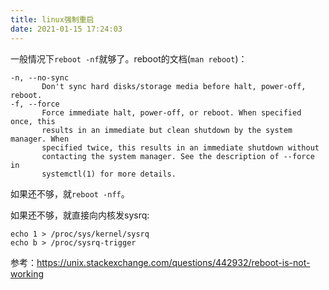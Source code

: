 ```yaml
---
title: linux强制重启
date: 2021-01-15 17:24:03
---
```


一般情况下```reboot -nf```就够了。reboot的文档(```man reboot```)：

```
-n, --no-sync
       Don't sync hard disks/storage media before halt, power-off, reboot.
-f, --force
       Force immediate halt, power-off, or reboot. When specified once, this
       results in an immediate but clean shutdown by the system manager. When
       specified twice, this results in an immediate shutdown without
       contacting the system manager. See the description of --force in
       systemctl(1) for more details.
```

如果还不够，就```reboot -nff```。

如果还不够，就直接向内核发sysrq:

```shell
echo 1 > /proc/sys/kernel/sysrq
echo b > /proc/sysrq-trigger
```

参考：<https://unix.stackexchange.com/questions/442932/reboot-is-not-working>
